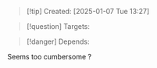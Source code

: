
>[!tip] Created: [2025-01-07 Tue 13:27]

>[!question] Targets: 

>[!danger] Depends: 

Seems too cumbersome ? 